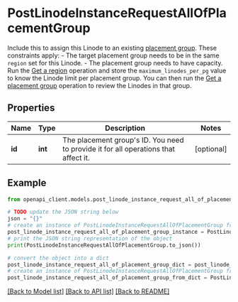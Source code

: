 # PostLinodeInstanceRequestAllOfPlacementGroup

Include this to assign this Linode to an existing [placement group](https://www.linode.com/docs/products/compute/compute-instances/guides/placement-groups/). These constraints apply:  - The target placement group needs to be in the same `region` set for this Linode. - The placement group needs to have capacity. Run the [Get a region](https://techdocs.akamai.com/linode-api/reference/get-region) operation and store the `maximum_linodes_per_pg` value to know the Linode limit per placement group. You can then run the [Get a placement group](https://techdocs.akamai.com/linode-api/reference/get-placement-group) operation to review the Linodes in that group.

## Properties

Name | Type | Description | Notes
------------ | ------------- | ------------- | -------------
**id** | **int** | The placement group&#39;s ID. You need to provide it for all operations that affect it. | [optional] 

## Example

```python
from openapi_client.models.post_linode_instance_request_all_of_placement_group import PostLinodeInstanceRequestAllOfPlacementGroup

# TODO update the JSON string below
json = "{}"
# create an instance of PostLinodeInstanceRequestAllOfPlacementGroup from a JSON string
post_linode_instance_request_all_of_placement_group_instance = PostLinodeInstanceRequestAllOfPlacementGroup.from_json(json)
# print the JSON string representation of the object
print(PostLinodeInstanceRequestAllOfPlacementGroup.to_json())

# convert the object into a dict
post_linode_instance_request_all_of_placement_group_dict = post_linode_instance_request_all_of_placement_group_instance.to_dict()
# create an instance of PostLinodeInstanceRequestAllOfPlacementGroup from a dict
post_linode_instance_request_all_of_placement_group_from_dict = PostLinodeInstanceRequestAllOfPlacementGroup.from_dict(post_linode_instance_request_all_of_placement_group_dict)
```
[[Back to Model list]](../README.md#documentation-for-models) [[Back to API list]](../README.md#documentation-for-api-endpoints) [[Back to README]](../README.md)


